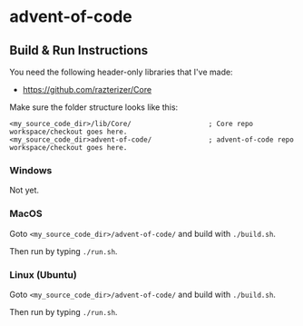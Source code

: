 # advent-of-code

## Build & Run Instructions

You need the following header-only libraries that I've made:
* https://github.com/razterizer/Core

Make sure the folder structure looks like this:
```
<my_source_code_dir>/lib/Core/                   ; Core repo workspace/checkout goes here.
<my_source_code_dir>advent-of-code/              ; advent-of-code repo workspace/checkout goes here.
```

### Windows

Not yet.

### MacOS

Goto `<my_source_code_dir>/advent-of-code/` and build with `./build.sh`.

Then run by typing `./run.sh`.

### Linux (Ubuntu)

Goto `<my_source_code_dir>/advent-of-code/` and build with `./build.sh`.

Then run by typing `./run.sh`.
